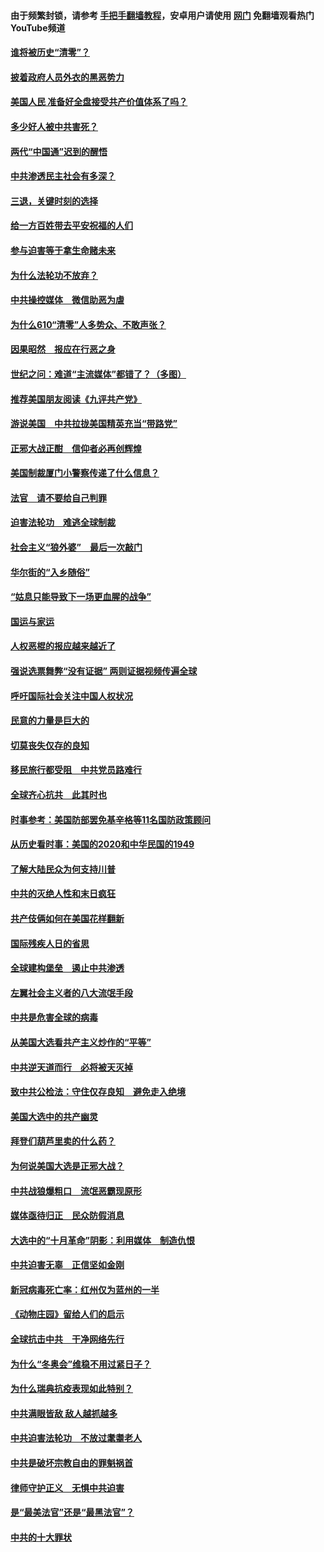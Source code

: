 #### 由于频繁封锁，请参考 [手把手翻墙教程](https://github.com/gfw-breaker/guides/wiki/)，安卓用户请使用 [网门](https://github.com/gfw-breaker/nogfw/blob/master/dl.md?t=01010600) 免翻墙观看热门YouTube频道 

#### [谁将被历史“清零”？](../pages/251/417485.md?t=01010600) 

#### [披着政府人员外衣的黑恶势力](../pages/251/417442.md?t=01010600) 

#### [美国人民 准备好全盘接受共产价值体系了吗？](../pages/251/417491.md?t=01010600) 

#### [多少好人被中共害死？](../pages/251/417144.md?t=01010600) 

#### [两代“中国通”迟到的醒悟](../pages/251/417064.md?t=01010600) 

#### [中共渗透民主社会有多深？](../pages/251/417063.md?t=01010600) 

#### [三退，关键时刻的选择](../pages/251/416969.md?t=01010600) 

#### [给一方百姓带去平安祝福的人们](../pages/251/416941.md?t=01010600) 

#### [参与迫害等于拿生命赌未来](../pages/251/416856.md?t=01010600) 

#### [为什么法轮功不放弃？](../pages/251/416864.md?t=01010600) 

#### [中共操控媒体　微信助恶为虐](../pages/251/416724.md?t=01010600) 

#### [为什么610“清零”人多势众、不敢声张？](../pages/251/416632.md?t=01010600) 

#### [因果昭然　报应在行恶之身](../pages/251/416582.md?t=01010600) 

#### [世纪之问：难道“主流媒体”都错了？（多图）](../pages/251/416571.md?t=01010600) 

#### [推荐美国朋友阅读《九评共产党》](../pages/251/416510.md?t=01010600) 

#### [游说美国　中共拉拢美国精英充当“带路党”](../pages/251/416529.md?t=01010600) 

#### [正邪大战正酣　信仰者必再创辉煌](../pages/251/416433.md?t=01010600) 

#### [美国制裁厦门小警察传递了什么信息？](../pages/251/416432.md?t=01010600) 

#### [法官　请不要给自己判罪](../pages/251/416379.md?t=01010600) 

#### [迫害法轮功　难逃全球制裁](../pages/251/416380.md?t=01010600) 

#### [社会主义“狼外婆”　最后一次敲门](../pages/251/416394.md?t=01010600) 

#### [华尔街的“入乡随俗”](../pages/251/416395.md?t=01010600) 

#### [“姑息只能导致下一场更血腥的战争”](../pages/251/416223.md?t=01010600) 

#### [国运与家运](../pages/251/416224.md?t=01010600) 

#### [人权恶棍的报应越来越近了](../pages/251/416276.md?t=01010600) 

#### [强说选票舞弊“没有证据” 两则证据视频传遍全球](../pages/251/416227.md?t=01010600) 

#### [呼吁国际社会关注中国人权状况](../pages/251/416135.md?t=01010600) 

#### [民意的力量是巨大的](../pages/251/416222.md?t=01010600) 

#### [切莫丧失仅存的良知](../pages/251/416134.md?t=01010600) 

#### [移民旅行都受阻　中共党员路难行](../pages/251/416033.md?t=01010600) 

#### [全球齐心抗共　此其时也](../pages/251/415989.md?t=01010600) 

#### [时事参考：美国防部罢免基辛格等11名国防政策顾问](../pages/251/415970.md?t=01010600) 

#### [从历史看时事：美国的2020和中华民国的1949](../pages/251/415949.md?t=01010600) 

#### [了解大陆民众为何支持川普](../pages/251/415950.md?t=01010600) 

#### [中共的灭绝人性和末日疯狂](../pages/251/415944.md?t=01010600) 

#### [共产伎俩如何在美国花样翻新](../pages/251/415908.md?t=01010600) 

#### [国际残疾人日的省思](../pages/251/415849.md?t=01010600) 

#### [全球建构堡垒　遏止中共渗透](../pages/251/415850.md?t=01010600) 

#### [左翼社会主义者的八大流氓手段](../pages/251/415802.md?t=01010600) 

#### [中共是危害全球的病毒](../pages/251/415569.md?t=01010600) 

#### [从美国大选看共产主义炒作的“平等”](../pages/251/415654.md?t=01010600) 

#### [中共逆天道而行　必将被天灭掉](../pages/251/415626.md?t=01010600) 

#### [致中共公检法：守住仅存良知　避免走入绝境](../pages/251/415627.md?t=01010600) 

#### [美国大选中的共产幽灵](../pages/251/415618.md?t=01010600) 

#### [拜登们葫芦里卖的什么药？](../pages/251/415531.md?t=01010600) 

#### [为何说美国大选是正邪大战？](../pages/251/415530.md?t=01010600) 

#### [中共战狼爆粗口　流氓恶霸现原形](../pages/251/415426.md?t=01010600) 

#### [媒体亟待归正　民众防假消息](../pages/251/415402.md?t=01010600) 

#### [大选中的“十月革命”阴影：利用媒体　制造仇恨](../pages/251/415334.md?t=01010600) 

#### [中共迫害无辜　正信坚如金刚](../pages/251/415307.md?t=01010600) 

#### [新冠病毒死亡率：红州仅为蓝州的一半](../pages/251/415164.md?t=01010600) 

#### [《动物庄园》留给人们的启示](../pages/251/415178.md?t=01010600) 

#### [全球抗击中共　干净网络先行](../pages/251/415096.md?t=01010600) 

#### [为什么“冬奥会”维稳不用过紧日子？](../pages/251/414949.md?t=01010600) 

#### [为什么瑞典抗疫表现如此特别？](../pages/251/414950.md?t=01010600) 

#### [中共满眼皆敌 敌人越抓越多](../pages/251/415053.md?t=01010600) 

#### [中共迫害法轮功　不放过耄耋老人](../pages/251/414994.md?t=01010600) 

#### [中共是破坏宗教自由的罪魁祸首](../pages/251/414901.md?t=01010600) 

#### [律师守护正义　无惧中共迫害](../pages/251/414900.md?t=01010600) 

#### [是“最美法官”还是“最黑法官”？](../pages/251/414885.md?t=01010600) 

#### [中共的十大罪状](../pages/251/414772.md?t=01010600) 

